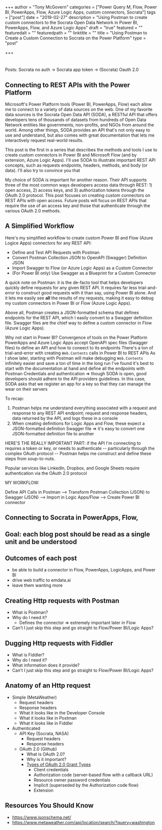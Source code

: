 +++
author = "Tony McGovern"
categories = ["Power Query M, Flow, Power BI, PowerApps, Flow, Azure Logic Apps, custom connectors, Socrata"]
tags = ["post"]
date = "2019-02-27"
description = "Using Postman to create custom connectors to the Socrata Open Data Network in Power BI, PowerApps, Flow, and Azure Logic Apps"
draft = "true"
featured = ""
featuredalt = ""
featuredpath = ""
linktitle = ""
title = "Using Postman to Create a Custom Connection to Socrata on the Power Platform"
type = "post"

+++

# 
Posts: Socrata no auth -> Socrata app token -> (Socrata) Oauth 2.0

## Connecting to REST APIs with the Power Platform
Microsoft's Power Platform tools (Power BI, PowerApps, Flow) each allow me to connect to a variety of data sources on the web. One of my favorite data sources is the Socrata Open Data API (SODA), a RESTful API that offers developers tens of thousands of datasets from hundreds of Open Data Network entities like governments, non-profits, and NGOs from around the world. Among other things, SODA provides an API that's not only easy to use and understand, but also comes with great documentation that lets me interactively request real-world results.

This post is the first in a series that describes the methods and tools I use to create custom connectors in Power BI and Microsoft Flow (and by extension, Azure Logic Apps). I'll use SODA to illustrate important REST API concepts, such as requests endpoints, headers, methods, and body (or data). I'll also try to convince you that

My choice of SODA is important for another reason. Their API supports three of the most common ways developers access data through REST: 1) open access, 2) access keys, and 3) authorization tokens through the OAuth 2.0 protocol. This post focuses on creating custom connectors on REST APIs with open access. Future posts will focus on REST APIs that require the use of an access key and those that authenticate through the various OAuth 2.0 methods.

## A Simplified Workflow
Here's my simplified workflow to create custom Power BI and Flow (Azure Logice Apps) connectors for any REST API:

- Define and Test API Requests with Postman
- Convert Postman Collection JSON to OpenAPI (Swagger) Definition JSON
- Import Swagger to Flow (or Azure Logic Apps) as a Custom Connector
- (For Power BI only) Use Swagger as a Blueprint for a Custom Connector

A quick note on Postman: it is the de-facto tool that helps developers quickly define requests for any given REST API. It requires far less trial-and-error to construct good requests with it than say, using Power BI alone. And it lets me easily see **all** the results of my requests, making it easy to debug my custom connectors in Power BI or Flow (Azure Logic Apps).

Above all, Postman creates a JSON-formatted schema that defines endpoints for the REST API, which I easily convert to a Swagger definition file. Swagger files are the chief way to define a custom connector in Flow (Azure Logic Apps).




Why not start in Power BI?
Convergence of tools on the Power Platform
PowerApps and Azure Logic Apps accept OpenAPI spec files (Swagger files) to define an API and how to coneect to its endpoints
There's a ton of trial-and-error with creating `Web.Contents` calls in Power BI to REST APIs
As I show later, starting with Postman will make debugging `Web.Contents` infinitely easier and save a ton of time in the long run
I've found it's best to start with the documentation at hand and define all the endpoints with Postman
Credentials and authentication => though SODA is open, good developers should adhere to the API providers guidelines. In this case, SODA asks that we register an app for a key so that they can manage the wear on their servers


To recap:
1. Postman helps me understand everything associated with a request and response to any REST API endpoint; request and response headers, data returned by the API, and logs these in a console
2. When creating definitions for Logic Apps and Flow, these expect a JSON-formatted definition Swagger file => it's easy to convert one JSON-formatted definition file to another

HERE'S THE REALLY IMPORTANT PART: if the API I'm connecting to requires a token or key, or needs to authenticate -- particularly through the complex OAuth protocol -- Postman helps me construct and define these steps from soup-to-nuts.

Popular services like LinkedIn, Dropbox, and Google Sheets require authentication via the OAuth 2.0 protocol

MY WORKFLOW:

Define API Calls in Postman --> Transform Postman Collection (JSON) to Swagger (JSON) 
                                                                                      --> Import in Logic Apps/Flow
                                                                                      --> Create Power BI connector


## Connecting to Socrata in PowerApps, Flow, 

## Goal: each blog post should be read as a single unit and be understood

## Outcomes of each post

+ be able to build a connector in Flow, PowerApps, LogicApps, and Power BI
+ drive web traffic to emdata.ai
+ leave them wanting more

## Creating Http requests with Postman

+ What is Postman?
+ Why do I need it?
  + Defines the connector => extremely important later in Flow
+ Can't I just skip this step and go straight to Flow/Power BI/Logic Apps?

## Dugging Http requests with Fiddler

+ What is Fiddler?
+ Why do I need it?
+ What information does it provide?
+ Can't I just skip this step and go straight to Flow/Power BI/Logic Apps?

## Anatomy of an Http request

+ Simple (MetaWeather)
  + Request headers
  + Response headers
  + What it looks like in the Developer Console
  + What it looks like in Postman
  + What it looks like in Fiddler
+ Authenticated
  + API Key (Socrata, NASA)
    + Request headers
    + Response headers
  + OAuth 2.0 (Github)
    + What is OAuth 2.0?
    + Why is it important?
    + [Types of OAuth 2.0 Grant Types](https://auth0.com/docs/api-auth/which-oauth-flow-to-use)
      + Client credentials
      + Authorization code (server-based flow with a callback URL)
      + Resource owner password credentials
      + Implicit (superseded by the Authorization code flow)
      + Extension

## Resources You Should Know

+ <https://www.jsonschema.net/>
+ <https://www.metaweather.com/api/location/search/?query=washington>
